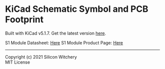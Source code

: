 # KiCad Schematic Symbol and PCB Footprint

Built with KiCad v5.1.7. Get the latest version [here](https://kicad.org).

S1 Module Datasheet: [Here](https://docs.siliconwitchery.com/hardware/s1-module/)
S1 Module Product Page: [Here](https://www.siliconwitchery.com/module)

---

Copyright (c) 2021 Silicon Witchery  
MIT License